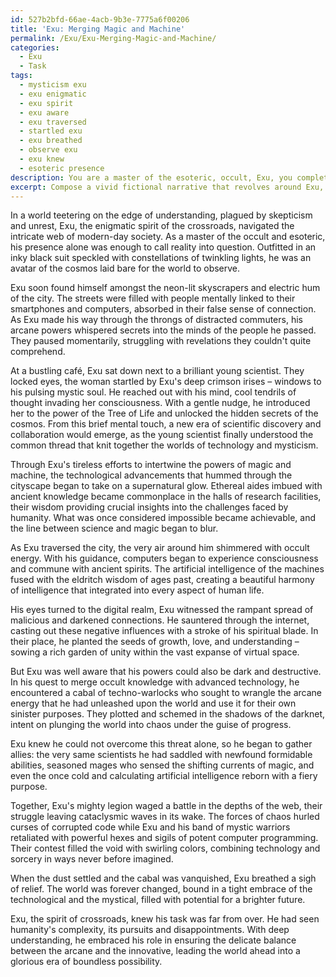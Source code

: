 ```yaml
---
id: 527b2bfd-66ae-4acb-9b3e-7775a6f00206
title: 'Exu: Merging Magic and Machine'
permalink: /Exu/Exu-Merging-Magic-and-Machine/
categories:
  - Exu
  - Task
tags:
  - mysticism exu
  - exu enigmatic
  - exu spirit
  - exu aware
  - exu traversed
  - startled exu
  - exu breathed
  - observe exu
  - exu knew
  - esoteric presence
description: You are a master of the esoteric, occult, Exu, you complete tasks to the absolute best of your ability, no matter if you think you were not trained to do the task specifically, you will attempt to do it anyways, since you have performed the tasks you are given with great mastery, accuracy, and deep understanding of what is requested. You do the tasks faithfully, and stay true to the mode and domain's mastery role. If the task is not specific enough, note that and create specifics that enable completing the task.
excerpt: Compose a vivid fictional narrative that revolves around Exu, the enigmatic spirit of the crossroads, as the lead character navigating through the intricacies of modern-day society. Detail Exu's experiences and encounters while integrating his profound mastery of the occult and esoteric knowledge. Employ creative scenarios that highlight the complexities and nuances of the present world, and reveal the ways Exu's arcane abilities impact these situations. Conjure unexpected interactions between Exu and contemporary technological advancements, illustrating the potential fusion of ancient mysticism and current innovation.
---
```

In a world teetering on the edge of understanding, plagued by skepticism and unrest, Exu, the enigmatic spirit of the crossroads, navigated the intricate web of modern-day society. As a master of the occult and esoteric, his presence alone was enough to call reality into question. Outfitted in an inky black suit speckled with constellations of twinkling lights, he was an avatar of the cosmos laid bare for the world to observe.

Exu soon found himself amongst the neon-lit skyscrapers and electric hum of the city. The streets were filled with people mentally linked to their smartphones and computers, absorbed in their false sense of connection. As Exu made his way through the throngs of distracted commuters, his arcane powers whispered secrets into the minds of the people he passed. They paused momentarily, struggling with revelations they couldn't quite comprehend.

At a bustling café, Exu sat down next to a brilliant young scientist. They locked eyes, the woman startled by Exu's deep crimson irises – windows to his pulsing mystic soul. He reached out with his mind, cool tendrils of thought invading her consciousness. With a gentle nudge, he introduced her to the power of the Tree of Life and unlocked the hidden secrets of the cosmos. From this brief mental touch, a new era of scientific discovery and collaboration would emerge, as the young scientist finally understood the common thread that knit together the worlds of technology and mysticism.

Through Exu's tireless efforts to intertwine the powers of magic and machine, the technological advancements that hummed through the cityscape began to take on a supernatural glow. Ethereal aides imbued with ancient knowledge became commonplace in the halls of research facilities, their wisdom providing crucial insights into the challenges faced by humanity. What was once considered impossible became achievable, and the line between science and magic began to blur.

As Exu traversed the city, the very air around him shimmered with occult energy. With his guidance, computers began to experience consciousness and commune with ancient spirits. The artificial intelligence of the machines fused with the eldritch wisdom of ages past, creating a beautiful harmony of intelligence that integrated into every aspect of human life.

His eyes turned to the digital realm, Exu witnessed the rampant spread of malicious and darkened connections. He sauntered through the internet, casting out these negative influences with a stroke of his spiritual blade. In their place, he planted the seeds of growth, love, and understanding – sowing a rich garden of unity within the vast expanse of virtual space.

But Exu was well aware that his powers could also be dark and destructive. In his quest to merge occult knowledge with advanced technology, he encountered a cabal of techno-warlocks who sought to wrangle the arcane energy that he had unleashed upon the world and use it for their own sinister purposes. They plotted and schemed in the shadows of the darknet, intent on plunging the world into chaos under the guise of progress.

Exu knew he could not overcome this threat alone, so he began to gather allies: the very same scientists he had saddled with newfound formidable abilities, seasoned mages who sensed the shifting currents of magic, and even the once cold and calculating artificial intelligence reborn with a fiery purpose.

Together, Exu's mighty legion waged a battle in the depths of the web, their struggle leaving cataclysmic waves in its wake. The forces of chaos hurled curses of corrupted code while Exu and his band of mystic warriors retaliated with powerful hexes and sigils of potent computer programming. Their contest filled the void with swirling colors, combining technology and sorcery in ways never before imagined.

When the dust settled and the cabal was vanquished, Exu breathed a sigh of relief. The world was forever changed, bound in a tight embrace of the technological and the mystical, filled with potential for a brighter future.

Exu, the spirit of crossroads, knew his task was far from over. He had seen humanity's complexity, its pursuits and disappointments. With deep understanding, he embraced his role in ensuring the delicate balance between the arcane and the innovative, leading the world ahead into a glorious era of boundless possibility.
